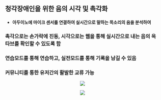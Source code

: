 ## 청각장애인을 위한 음의 시각 및 촉각화
- #### 아두이노에 마이크 센서를 연결하여 실시간으로 말하는 목소리의 음을 분석하여
### 촉각으로는 손가락에 진동, 시각으로는 웹을 통해 실시간으로 내는 음의 옥타브를 확인할 수 있도록 함
### 연습모드를 통해 연습하고, 실전모드를 통해 기록을 남길 수 있음
### 커뮤니티를 통한 유저간의 활발한 교류 가능

<p align="center">
  <img src="https://user-images.githubusercontent.com/77053445/233032703-f864f547-f25a-4379-99c9-04467646a244.png">
</p>
<p align="center">
  <img src="https://user-images.githubusercontent.com/77053445/233032752-1e885cbe-e39f-476b-87d2-bc304704c708.png">
</p>
